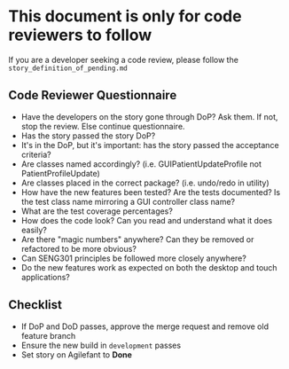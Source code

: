 # This document is only for code reviewers to follow
If you are a developer seeking a code review, please follow the `story_definition_of_pending.md`


## Code Reviewer Questionnaire

* Have the developers on the story gone through DoP? Ask them. If not, stop the review. Else continue questionnaire.
* Has the story passed the story DoP?
* It's in the DoP, but it's important: has the story passed the acceptance criteria?
* Are classes named accordingly? (i.e. GUIPatientUpdateProfile not PatientProfileUpdate)
* Are classes placed in the correct package? (i.e. undo/redo in utility)
* How have the new features been tested? Are the tests documented? Is the test class name mirroring a GUI controller class name?
* What are the test coverage percentages?
* How does the code look? Can you read and understand what it does easily?
* Are there "magic numbers" anywhere? Can they be removed or refactored to be more obvious?
* Can SENG301 principles be followed more closely anywhere?
* Do the new features work as expected on both the desktop and touch applications?


## Checklist

* If DoP and DoD passes, approve the merge request and remove old feature branch
* Ensure the new build in `development` passes
* Set story on Agilefant to **Done**